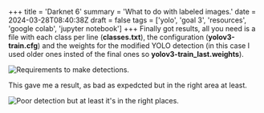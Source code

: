 +++
title = 'Darknet 6'
summary = 'What to do with labeled images.'
date = 2024-03-28T08:40:38Z
draft = false
tags = ['yolo', 'goal 3', 'resources', 'google colab', 'jupyter notebook']
+++
Finally got results, all you need is  a file with each class per line (**classes.txt**), the configuration (**yolov3-train.cfg**) and the weights for the modified YOLO detection (in this case I used older ones insted of the final ones so **yolov3-train_last.weights**).

![Requirements to make detections.](requirements.png)

This gave me a result, as bad as expedcted  but in the right area at least.

![Poor detection but at least it's in the right places.](detected.png)
